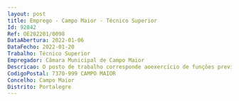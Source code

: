 ```yaml
--- 
layout: post
title: Emprego - Campo Maior - Técnico Superior
Id: 92842
Ref: OE202201/0098
DataAbertura: 2022-01-06
DataFecho: 2022-01-20
Trabalho: Técnico Superior
Empregador: Câmara Municipal de Campo Maior
Descricao: O posto de trabalho corresponde aoexercício de funções previstas na categoria de técnico superior, cuja área deatividade se desenrola no âmbito da solicitadoria competindo lhe cumprir,designadamente  acompanhar os processos urbanísticos no âmbito do RegimeJurídico da Urbanização e Edificação (RJUE)  assegurar os contratos depromessa de compra e venda de imóveis  proceder à emissão de váriospareceres jurídicos na área do urbanismo nomeadamente processos de obrasparticulares e loteamentos  preparar os processos de aquisição, oneraçãoe ou alienação de propriedade  preparar e propor todas as ações de suporteà constituição, modificação ou oneração de direitos sobre a propriedadeimobiliária e fundiária  verificar o cumprimento dos condicionalismos impostosnos títulos jurídicos da permuta ou de alienação de lotes municipais durante osrespetivos processos de edificação pelos adquirentes  preparar e conduzir osprocessos de expropriação por utilidade pública.Pode realizar outras atividades, não especificadas anteriormente, de igualcomplexidade funcional, necessárias à prossecução dos objetivos e bomfuncionamento do serviço e do município.
CodigoPostal: 7370-999 CAMPO MAIOR
Concelho: Campo Maior
Distrito: Portalegre
--- 
```

